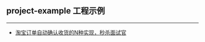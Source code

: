 ##  project-example 工程示例

---


* [淘宝订单自动确认收货的N种实现，秒杀面试官](https://mp.weixin.qq.com/s/eBYN57B6sMEk3C4m7hmTXw)